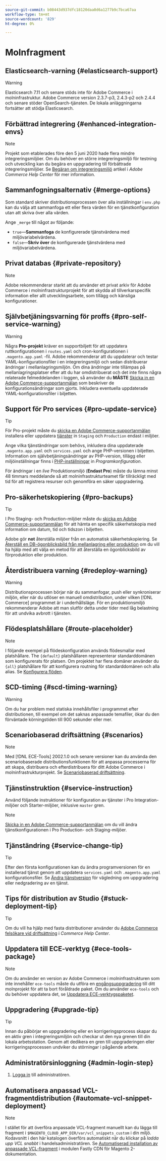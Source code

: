 ```yaml
---
source-git-commit: b08443d937dfc18120daa0d6a1277b9c7bca67aa
workflow-type: tm+mt
source-wordcount: '829'
ht-degree: 0%

---
```

# Molnfragment

## Elasticsearch-varning {#elasticsearch-support}

>[!WARNING]
>
>Elasticsearch 7.11 och senare stöds inte för Adobe Commerce i molninfrastruktur. Adobe Commerce version 2.3.7-p3, 2.4.3-p2 och 2.4.4 och senare stöder OpenSearch-tjänsten. De lokala anläggningarna fortsätter att stödja Elasticsearch.

## Förbättrad integrering {#enhanced-integration-envs}

>[!NOTE]
>
>Projekt som etablerades före den 5 juni 2020 hade flera mindre integreringsmiljöer. Om du behöver en större integreringsmiljö för testning och utveckling kan du begära en uppgradering till förbättrade integreringsmiljöer. Se [Begäran om integreringsmiljö](https://experienceleague.adobe.com/docs/commerce-knowledge-base/kb/announcements/commerce-announcements/integration-environment-enhancement-request-pro-and-starter.html) artikel i _Adobe Commerce Help Center_ för mer information.

## Sammanfogningsalternativ {#merge-options}

Som standard skriver distributionsprocessen över alla inställningar i `env.php` kan du välja att sammanfoga ett eller flera värden för en tjänstkonfiguration utan att skriva över alla värden.

Ange `_merge` till något av följande:

- `true`—**Sammanfoga** de konfigurerade tjänstvärdena med miljövariabelvärdena.
- `false`—**Skriv över** de konfigurerade tjänstvärdena med miljövariabelvärdena.

## Privat databas {#private-repository}

>[!NOTE]
>
>Adobe rekommenderar starkt att du använder ett privat arkiv för Adobe Commerce i molninfrastrukturprojekt för att skydda all tillverkarspecifik information eller allt utvecklingsarbete, som tillägg och känsliga konfigurationer.

## Självbetjäningsvarning för proffs {#pro-self-service-warning}

>[!WARNING]
>
>Några **Pro-projekt** kräver en supportbiljett för att uppdatera ruttkonfigurationen i `routes.yaml` och cron-konfigurationen i `.magento.app.yaml` -fil. Adobe rekommenderar att du uppdaterar och testar YAML-konfigurationsfiler i en integreringsmiljö och sedan distribuerar ändringar i mellanlagringsmiljön. Om dina ändringar inte tillämpas på mellanlagringsplatser efter att du har omdistribuerat och det inte finns några relaterade felmeddelanden i loggen, så använder du **MÅSTE** [Skicka in en Adobe Commerce-supportanmälan](https://experienceleague.adobe.com/docs/commerce-knowledge-base/kb/help-center-guide/magento-help-center-user-guide.html#submit-ticket) som beskriver de konfigurationsändringar som gjorts. Inkludera eventuella uppdaterade YAML-konfigurationsfiler i biljetten.

## Support för Pro services {#pro-update-service}

>[!TIP]
>För Pro-projekt måste du [skicka en Adobe Commerce-supportanmälan](https://experienceleague.adobe.com/docs/commerce-knowledge-base/kb/help-center-guide/magento-help-center-user-guide.html#submit-ticket) installera eller uppdatera [tjänster](https://experienceleague.adobe.com/docs/commerce-cloud-service/user-guide/configure/service/services-yaml.html) in `Staging` och `Production` endast i miljöer.
>
>Ange vilka tjänständringar som behövs, inkludera dina uppdaterade `.magento.app.yaml` och `services.yaml` och ange PHP-versionen i biljetten. Information om självbetjäningsändringar av PHP-version, tillägg eller miljöinställningar finns i [PHP-inställningar](https://experienceleague.adobe.com/docs/commerce-cloud-service/user-guide/configure/app/php-settings.html) in _Programkonfiguration_.
>
>För ändringar i en _live_ Produktionsmiljö (**Endast Pro**) måste du lämna minst 48 timmars meddelande så att molninfrastrukturteamet får tillräckligt med tid för att registrera resurser och genomföra en säker uppgradering.

## Pro-säkerhetskopiering {#pro-backups}

>[!TIP]
>
>I Pro Staging- och Production-miljöer måste du [skicka en Adobe Commerce-supportanmälan](https://experienceleague.adobe.com/docs/commerce-knowledge-base/kb/help-center-guide/magento-help-center-user-guide.html#submit-ticket) för att hämta en specifik säkerhetskopia med information om datum, tid och tidszon i biljetten.
>
>Adobe gör **not** återställa miljöer från en automatisk säkerhetskopiering. Se [Återställ en DB-ögonblicksbild från mellanlagring eller produktion](https://experienceleague.adobe.com/docs/commerce-knowledge-base/kb/how-to/restore-a-db-snapshot-from-staging-or-production.html) om du vill ha hjälp med att välja en metod för att återställa en ögonblicksbild av förproduktion eller produktion.

## Återdistribuera varning {#redeploy-warning}

>[!WARNING]
>
>Distributionsprocessen börjar när du sammanfogar, push eller synkroniserar miljön, eller när du utlöser en manuell omdistribution, under vilken [!DNL Commerce] programmet är i underhållsläge. För en produktionsmiljö rekommenderar Adobe att man slutför detta under tider med låg belastning för att undvika avbrott i tjänsten.

## Flödesplatshållare {#route-placeholder}

>[!NOTE]
>
>I följande exempel på flödeskonfiguration används flödesmallar med platshållare. The `{default}` platshållaren representerar standarddomänen som konfigurerats för platsen. Om projektet har flera domäner använder du `{all}` platshållare för att konfigurera routning för standarddomänen och alla alias. Se [Konfigurera flöden](/help/cloud-guide/routes/routes-yaml.md).

## SCD-timing {#scd-timing-warning}

>[!WARNING]
>
>Om du har problem med statiska innehållsfiler i programmet efter distributionen, till exempel om det saknas anpassade temafiler, ökar du den förväntade körningstiden till 900 sekunder eller mer.

## Scenariobaserad driftsättning {#scenarios}

>[!NOTE]
>
>Med [!DNL ECE-Tools] 2002.1.0 och senare versioner kan du använda den scenariobaserade distributionsfunktionen för att anpassa processerna för att skapa, distribuera och efterdistribuera för ditt Adobe Commerce i molninfrastrukturprojekt. Se [Scenariobaserad driftsättning](/help/cloud-guide/deploy/scenario-based.md).

## Tjänstinstruktion {#service-instruction}

Använd följande instruktioner för konfiguration av tjänster i Pro Integration-miljöer och Starter-miljöer, inklusive `master` gren.

>[!NOTE]
>
>[Skicka in en Adobe Commerce-supportanmälan](https://experienceleague.adobe.com/docs/commerce-knowledge-base/kb/help-center-guide/magento-help-center-user-guide.html#submit-ticket) om du vill ändra tjänstkonfigurationen i Pro Production- och Staging-miljöer.

## Tjänständring {#service-change-tip}

>[!TIP]
>
>Efter den första konfigurationen kan du ändra programversionen för en installerad tjänst genom att uppdatera `services.yaml` och `.magento.app.yaml` konfigurationsfiler. Se [Ändra tjänstversion](/help/cloud-guide/services/services-yaml.md#change-service-version) för vägledning om uppgradering eller nedgradering av en tjänst.

## Tips för distribution av Studio {#stuck-deployment-tip}

>[!TIP]
>
>Om du vill ha hjälp med fasta distributioner använder du [Adobe Commerce felsökare vid driftsättning](https://experienceleague.adobe.com/docs/commerce-knowledge-base/kb/troubleshooting/deployment/magento-deployment-troubleshooter.html) i _Commerce Help Center_.

## Uppdatera till ECE-verktyg {#ece-tools-package}

>[!NOTE]
>
>Om du använder en version av Adobe Commerce i molninfrastrukturen som inte innehåller `ece-tools` måste du utföra en [engångsuppgradering](/help/cloud-guide/dev-tools/install-package.md) till ditt molnprojekt för att ta bort föråldrade paket. Om du använder `ece-tools` och du behöver uppdatera det, se [Uppdatera ECE-verktygspaketet](/help/cloud-guide/dev-tools/update-package.md).

## Uppgradering {#upgrade-tip}

>[!TIP]
>
>Innan du påbörjar en uppgradering eller en korrigeringsprocess skapar du en aktiv gren i integreringsmiljön och checkar ut den nya grenen till din lokala arbetsstation. Genom att dedikera en gren till uppgraderingen eller korrigeringsprocessen undviker du störningar i pågående arbete.

<!-- Fastly-related snippets begin -->

## Administratörsinloggning {#admin-login-step}

1. [Logga in](/help/get-started/onboarding.md#access-your-admin-panel) till administratören.

## Automatisera anpassad VCL-fragmentdistribution {#automate-vcl-snippet-deployment}

>[!NOTE]
>
>I stället för att överföra anpassade VCL-fragment manuellt kan du lägga till fragment i `$MAGENTO_CLOUD_APP_DIR/var/vcl_snippets_custom` i din miljö. Kodavsnitt i den här katalogen överförs automatiskt när du klickar på _ladda upp VCL snabbt_ i handelsadministratören. Se [Automatiserad installation av anpassade VCL-fragment](https://github.com/fastly/fastly-magento2/blob/master/Documentation/Guides/CUSTOM-VCL-SNIPPETS.md#automated-custom-vcl-snippets-deployment) i modulen Fastly CDN för Magento 2-dokumentation.

<!-- Fastly-related snippets end -->
